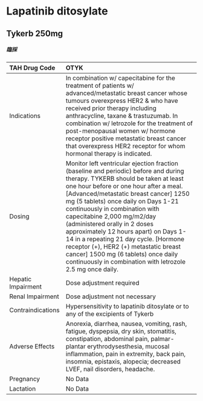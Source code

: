 # Lapatinib ditosylate

## Tykerb 250mg

##### 臨採

| TAH Drug Code      | OTYK                                                                                                                                                                                                                                                                                                                                                                                                                                                                                                                                                                                 |
|:-------------------|:-------------------------------------------------------------------------------------------------------------------------------------------------------------------------------------------------------------------------------------------------------------------------------------------------------------------------------------------------------------------------------------------------------------------------------------------------------------------------------------------------------------------------------------------------------------------------------------|
| Indications        | In combination w/ capecitabine for the treatment of patients w/ advanced/metastatic breast cancer whose tumours overexpress HER2 & who have received prior therapy including anthracycline, taxane & trastuzumab. In combination w/ letrozole for the treatment of post-menopausal women w/ hormone receptor positive metastatic breast cancer that overexpress HER2 receptor for whom hormonal therapy is indicated.                                                                                                                                                                |
| Dosing             | Monitor left ventricular ejection fraction (baseline and periodic) before and during therapy. TYKERB should be taken at least one hour before or one hour after a meal. [Advanced/metastatic breast cancer] 1250 mg (5 tablets) once daily on Days 1-21 continuously in combination with capecitabine 2,000 mg/m2/day (administered orally in 2 doses approximately 12 hours apart) on Days 1-14 in a repeating 21 day cycle. [Hormone receptor (+), HER2 (+) metastatic breast cancer] 1500 mg (6 tablets) once daily continuously in combination with letrozole 2.5 mg once daily. |
| Hepatic Impairment | Dose adjustment required                                                                                                                                                                                                                                                                                                                                                                                                                                                                                                                                                             |
| Renal Impairment   | Dose adjustment not necessary                                                                                                                                                                                                                                                                                                                                                                                                                                                                                                                                                        |
| Contraindications  | Hypersensitivity to lapatinib ditosylate or to any of the excipients of Tykerb                                                                                                                                                                                                                                                                                                                                                                                                                                                                                                       |
| Adverse Effects    | Anorexia, diarrhea, nausea, vomiting, rash, fatigue, dyspepsia, dry skin, stomatitis, constipation, abdominal pain, palmar-plantar erythrodysesthesia, mucosal inflammation, pain in extremity, back pain, insomnia, epistaxis, alopecia; decreased LVEF, nail disorders, headache.                                                                                                                                                                                                                                                                                                  |
| Pregnancy          | No Data                                                                                                                                                                                                                                                                                                                                                                                                                                                                                                                                                                              |
| Lactation          | No Data                                                                                                                                                                                                                                                                                                                                                                                                                                                                                                                                                                              |

